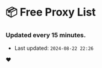 # :package: Free Proxy List
### Updated every 15 minutes.

- Last updated: `2024-08-22 22:26`

:heart:
